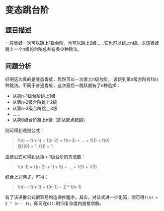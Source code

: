 # 变态跳台阶
## 题目描述
一只青蛙一次可以跳上1级台阶，也可以跳上2级……它也可以跳上n级。求该青蛙跳上一个n级的台阶总共有多少种跳法。

## 问题分析
好吧这次真的是变态青蛙，居然可以一次直上n级台阶。
设跳到第n级台阶有f(n)种跳法。不同于普通青蛙，这次最后一跳跃就有了n种选择：
- 从第n-1级台阶跳上1级
- 从第n-2级台阶跳上2级
- 从第n-3级台阶跳上3级
- ......
- 从第0级台阶跳上n级（即从起点起跳）

则可得到递推公式：
> f(n) = f(n-1) + f(n-2) + f(n-3) + ... + f(1) + f(0)  
> 且f(0) = 1, f(1) = 1

由该公式可得到达第n-1级台阶的方法数：
> f(n-1) = f(n-2) + f(n-3) + ... + f(1) + f(0)

综合上述两式，可得：
> f(n) = f(n-1) + f(n-1) = 2 * f(n-1)

有了该递推公式很容易构造递推程序。其实，对该式进一步化简，则可得`f(n) = 2 ^ (n - 1)`，即可在`O(1)`时间复杂度内直接求解。